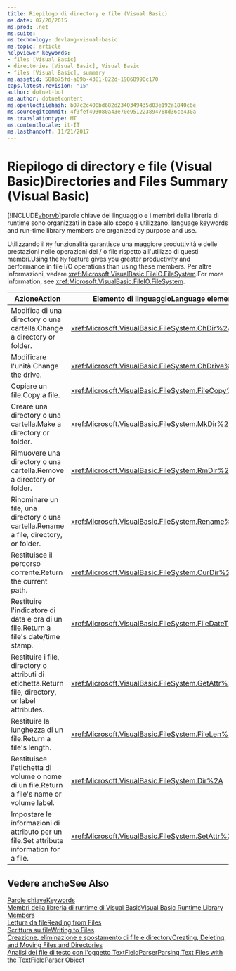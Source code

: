 ```yaml
---
title: Riepilogo di directory e file (Visual Basic)
ms.date: 07/20/2015
ms.prod: .net
ms.suite: 
ms.technology: devlang-visual-basic
ms.topic: article
helpviewer_keywords:
- files [Visual Basic]
- directories [Visual Basic], Visual Basic
- files [Visual Basic], summary
ms.assetid: 588b75fd-a09b-4381-822d-19868990c170
caps.latest.revision: "15"
author: dotnet-bot
ms.author: dotnetcontent
ms.openlocfilehash: b07c2c400bd682d2340349435d03e192a1840c6e
ms.sourcegitcommit: 4f3fef493080a43e70e951223894768d36ce430a
ms.translationtype: MT
ms.contentlocale: it-IT
ms.lasthandoff: 11/21/2017
---
```

# <a name="directories-and-files-summary-visual-basic"></a><span data-ttu-id="88999-102">Riepilogo di directory e file (Visual Basic)</span><span class="sxs-lookup"><span data-stu-id="88999-102">Directories and Files Summary (Visual Basic)</span></span>
[!INCLUDE[vbprvb](~/includes/vbprvb-md.md)]<span data-ttu-id="88999-103">parole chiave del linguaggio e i membri della libreria di runtime sono organizzati in base allo scopo e utilizzano.</span><span class="sxs-lookup"><span data-stu-id="88999-103"> language keywords and run-time library members are organized by purpose and use.</span></span>  
  
 <span data-ttu-id="88999-104">Utilizzando il `My` funzionalità garantisce una maggiore produttività e delle prestazioni nelle operazioni dei / o file rispetto all'utilizzo di questi membri.</span><span class="sxs-lookup"><span data-stu-id="88999-104">Using the `My` feature gives you greater productivity and performance in file I/O operations than using these members.</span></span> <span data-ttu-id="88999-105">Per altre informazioni, vedere <xref:Microsoft.VisualBasic.FileIO.FileSystem>.</span><span class="sxs-lookup"><span data-stu-id="88999-105">For more information, see <xref:Microsoft.VisualBasic.FileIO.FileSystem>.</span></span>  
  
|<span data-ttu-id="88999-106">**Azione**</span><span class="sxs-lookup"><span data-stu-id="88999-106">**Action**</span></span>|<span data-ttu-id="88999-107">**Elemento di linguaggio**</span><span class="sxs-lookup"><span data-stu-id="88999-107">**Language element**</span></span>|  
|----------------|--------------------------|  
|<span data-ttu-id="88999-108">Modifica di una directory o una cartella.</span><span class="sxs-lookup"><span data-stu-id="88999-108">Change a directory or folder.</span></span>|<xref:Microsoft.VisualBasic.FileSystem.ChDir%2A>|  
|<span data-ttu-id="88999-109">Modificare l'unità.</span><span class="sxs-lookup"><span data-stu-id="88999-109">Change the drive.</span></span>|<xref:Microsoft.VisualBasic.FileSystem.ChDrive%2A>|  
|<span data-ttu-id="88999-110">Copiare un file.</span><span class="sxs-lookup"><span data-stu-id="88999-110">Copy a file.</span></span>|<xref:Microsoft.VisualBasic.FileSystem.FileCopy%2A>|  
|<span data-ttu-id="88999-111">Creare una directory o una cartella.</span><span class="sxs-lookup"><span data-stu-id="88999-111">Make a directory or folder.</span></span>|<xref:Microsoft.VisualBasic.FileSystem.MkDir%2A>|  
|<span data-ttu-id="88999-112">Rimuovere una directory o una cartella.</span><span class="sxs-lookup"><span data-stu-id="88999-112">Remove a directory or folder.</span></span>|<xref:Microsoft.VisualBasic.FileSystem.RmDir%2A>|  
|<span data-ttu-id="88999-113">Rinominare un file, una directory o una cartella.</span><span class="sxs-lookup"><span data-stu-id="88999-113">Rename a file, directory, or folder.</span></span>|<xref:Microsoft.VisualBasic.FileSystem.Rename%2A>|  
|<span data-ttu-id="88999-114">Restituisce il percorso corrente.</span><span class="sxs-lookup"><span data-stu-id="88999-114">Return the current path.</span></span>|<xref:Microsoft.VisualBasic.FileSystem.CurDir%2A>|  
|<span data-ttu-id="88999-115">Restituire l'indicatore di data e ora di un file.</span><span class="sxs-lookup"><span data-stu-id="88999-115">Return a file's date/time stamp.</span></span>|<xref:Microsoft.VisualBasic.FileSystem.FileDateTime%2A>|  
|<span data-ttu-id="88999-116">Restituire i file, directory o attributi di etichetta.</span><span class="sxs-lookup"><span data-stu-id="88999-116">Return file, directory, or label attributes.</span></span>|<xref:Microsoft.VisualBasic.FileSystem.GetAttr%2A>|  
|<span data-ttu-id="88999-117">Restituire la lunghezza di un file.</span><span class="sxs-lookup"><span data-stu-id="88999-117">Return a file's length.</span></span>|<xref:Microsoft.VisualBasic.FileSystem.FileLen%2A>|  
|<span data-ttu-id="88999-118">Restituisce l'etichetta di volume o nome di un file.</span><span class="sxs-lookup"><span data-stu-id="88999-118">Return a file's name or volume label.</span></span>|<xref:Microsoft.VisualBasic.FileSystem.Dir%2A>|  
|<span data-ttu-id="88999-119">Impostare le informazioni di attributo per un file.</span><span class="sxs-lookup"><span data-stu-id="88999-119">Set attribute information for a file.</span></span>|<xref:Microsoft.VisualBasic.FileSystem.SetAttr%2A>|  
  
## <a name="see-also"></a><span data-ttu-id="88999-120">Vedere anche</span><span class="sxs-lookup"><span data-stu-id="88999-120">See Also</span></span>  
 [<span data-ttu-id="88999-121">Parole chiave</span><span class="sxs-lookup"><span data-stu-id="88999-121">Keywords</span></span>](../../../visual-basic/language-reference/keywords/index.md)  
 [<span data-ttu-id="88999-122">Membri della libreria di runtime di Visual Basic</span><span class="sxs-lookup"><span data-stu-id="88999-122">Visual Basic Runtime Library Members</span></span>](../../../visual-basic/language-reference/runtime-library-members.md)  
 [<span data-ttu-id="88999-123">Lettura da file</span><span class="sxs-lookup"><span data-stu-id="88999-123">Reading from Files</span></span>](../../../visual-basic/developing-apps/programming/drives-directories-files/reading-from-files.md)  
 [<span data-ttu-id="88999-124">Scrittura su file</span><span class="sxs-lookup"><span data-stu-id="88999-124">Writing to Files</span></span>](../../../visual-basic/developing-apps/programming/drives-directories-files/writing-to-files.md)  
 [<span data-ttu-id="88999-125">Creazione, eliminazione e spostamento di file e directory</span><span class="sxs-lookup"><span data-stu-id="88999-125">Creating, Deleting, and Moving Files and Directories</span></span>](../../../visual-basic/developing-apps/programming/drives-directories-files/creating-deleting-and-moving-files-and-directories.md)  
 [<span data-ttu-id="88999-126">Analisi dei file di testo con l'oggetto TextFieldParser</span><span class="sxs-lookup"><span data-stu-id="88999-126">Parsing Text Files with the TextFieldParser Object</span></span>](../../../visual-basic/developing-apps/programming/drives-directories-files/parsing-text-files-with-the-textfieldparser-object.md)
